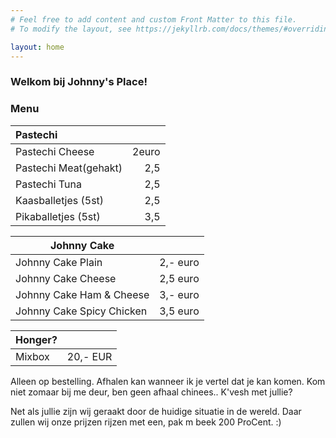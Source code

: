 ```yaml
---
# Feel free to add content and custom Front Matter to this file.
# To modify the layout, see https://jekyllrb.com/docs/themes/#overriding-theme-defaults

layout: home
---
```


### Welkom bij Johnny's Place!

### Menu

|Pastechi    | |
|:-----------|------:|
|Pastechi Cheese   | 2euro|
|Pastechi Meat(gehakt)|2,5|
|Pastechi Tuna| 2,5 |
|Kaasballetjes (5st)  | 2,5   |
|Pikaballetjes (5st)   | 3,5  |

|Johnny Cake |    |
|------------------|---------|
| Johnny Cake Plain   |  2,- euro |
| Johnny Cake Cheese  |  2,5 euro |
| Johnny Cake Ham & Cheese  |  3,- euro |
| Johnny Cake Spicy Chicken  |  3,5 euro |

|Honger? |    |
|------------------|---------|
|Mixbox |20,- EUR |

Alleen op bestelling. Afhalen kan wanneer ik je vertel dat je kan komen. Kom niet zomaar bij me deur, ben geen afhaal chinees.. K'vesh met jullie?

Net als jullie zijn wij geraakt door de huidige situatie in de wereld. Daar zullen wij onze prijzen rijzen met een, pak m beek 200 ProCent. :)